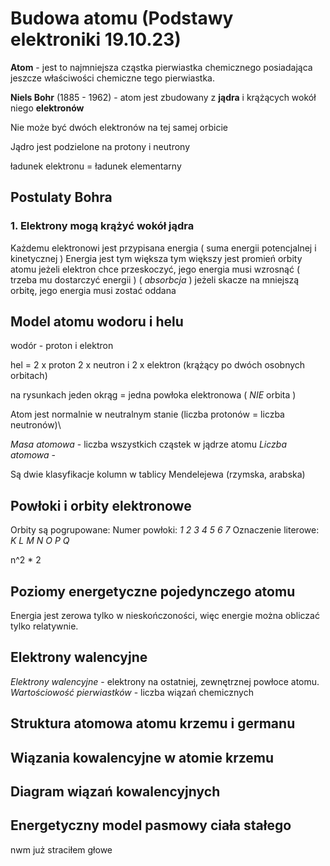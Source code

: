 # Budowa atomu (Podstawy elektroniki 19.10.23)

**Atom** - jest to najmniejsza cząstka pierwiastka chemicznego posiadająca jeszcze właściwości chemiczne tego pierwiastka.

**Niels Bohr** (1885 - 1962) - atom jest zbudowany z **jądra** i krążących wokół niego **elektronów**

Nie może być dwóch elektronów na tej samej orbicie

Jądro jest podzielone na protony i neutrony

ładunek elektronu = ładunek elementarny

## Postulaty Bohra
### 1. Elektrony mogą krążyć wokół jądra 

Każdemu elektronowi jest przypisana energia ( suma energii potencjalnej i kinetycznej )
Energia jest tym większa tym większy jest promień orbity atomu
jeżeli elektron chce przeskoczyć, jego energia musi wzrosnąć ( trzeba mu dostarczyć energii ) ( *absorbcja* ) 
jeżeli skacze na mniejszą orbitę, jego energia musi zostać oddana


## Model atomu wodoru i helu

wodór - proton i elektron

hel = 2 x proton 2 x neutron i 2 x elektron (krążący po dwóch osobnych orbitach)

na rysunkach jeden okrąg = jedna powłoka elektronowa ( *NIE* orbita )

Atom jest normalnie w neutralnym stanie (liczba protonów = liczba neutronów)\

*Masa atomowa* - liczba wszystkich cząstek w jądrze atomu
*Liczba atomowa* -

Są dwie klasyfikacje kolumn w tablicy Mendelejewa (rzymska, arabska)

## Powłoki i orbity elektronowe

Orbity są pogrupowane:
Numer powłoki: *1 2 3 4 5 6 7*
Oznaczenie literowe: *K L M N O P Q*

n^2 \* 2


## Poziomy energetyczne pojedynczego atomu

Energia jest zerowa tylko w nieskończoności, więc energie można obliczać tylko relatywnie.

## Elektrony walencyjne

*Elektrony walencyjne* - elektrony na ostatniej, zewnętrznej powłoce atomu.
*Wartościowość pierwiastków* - liczba wiązań chemicznych 


## Struktura atomowa atomu krzemu i germanu

## Wiązania kowalencyjne w atomie krzemu

## Diagram wiązań kowalencyjnych
## Energetyczny model pasmowy ciała stałego

nwm już straciłem głowe